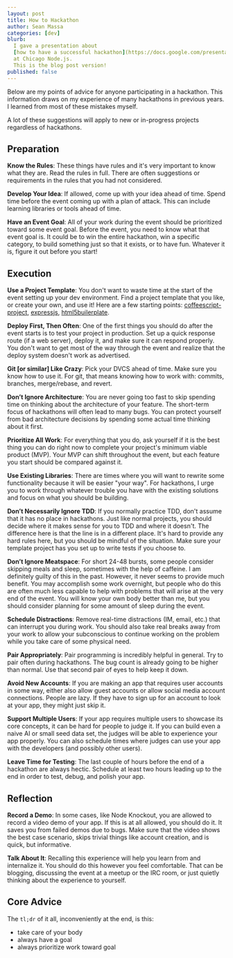 ```yaml
---
layout: post
title: How to Hackathon
author: Sean Massa
categories: [dev]
blurb:
  I gave a presentation about
  [how to have a successful hackathon](https://docs.google.com/presentation/d/1s5OHHfzlmzhXp7hthjjHD7fREj2xavI3MZ6c9Q9D0aE/edit?usp=sharing)
  at Chicago Node.js.
  This is the blog post version!
published: false
---
```


Below are my points of advice for anyone participating in a hackathon.
This information draws on my experience
of many hackathons in previous years.
I learned from most of these mistakes myself.

A lot of these suggestions will apply to new or in-progress projects
regardless of hackathons.

## Preparation

**Know the Rules**:
These things have rules
and it's very important to know what they are.
Read the rules in full.
There are often suggestions or requirements in the rules
that you had not considered.

**Develop Your Idea**:
If allowed, come up with your idea ahead of time.
Spend time before the event coming up with a plan of attack.
This can include learning libraries or tools ahead of time.

**Have an Event Goal**:
All of your work during the event should be prioritized toward some event goal.
Before the event, you need to know what that event goal is.
It could be to win the entire hackathon,
win a specific category,
to build something just so that it exists,
or to have fun.
Whatever it is, figure it out before you start!


## Execution

**Use a Project Template**:
You don't want to waste time at the start of the event setting up your dev environment.
Find a project template that you like, or create your own, and use it!
Here are a few starting points:
[coffeescript-project](https://github.com/michaelficarra/coffeescript-project),
[expressjs](http://expressjs.com/guide.html#executable),
[html5builerplate](http://html5boilerplate.com).

**Deploy First, Then Often**:
One of the first things you should do after the event starts
is to test your project in production.
Set up a quick response route (if a web server),
deploy it, and make sure it can respond properly.
You don't want to get most of the way through the event
and realize that the deploy system doesn't work as advertised.

**Git [or similar] Like Crazy**:
Pick your DVCS ahead of time.
Make sure you know how to use it.
For git, that means knowing how to work with: commits, branches, merge/rebase, and revert.

**Don’t Ignore Architecture**:
You are never going too fast to skip spending time
on thinking about the architecture of your feature.
The short-term focus of hackathons will often lead to many bugs.
You can protect yourself from bad architecture decisions
by spending some actual time thinking about it first.

**Prioritize All Work**:
For everything that you do,
ask yourself if it is the best thing you can do right now
to complete your project's minimum viable product (MVP).
Your MVP can shift throughout the event,
but each feature you start should be compared against it.

**Use Existing Libraries**:
There are times where you will want to rewrite some functionality
because it will be easier "your way".
For hackathons, I urge you to work through
whatever trouble you have with the existing solutions
and focus on what you should be building.

**Don’t Necessarily Ignore TDD**:
If you normally practice TDD,
don't assume that it has no place in hackathons.
Just like normal projects,
you should decide where it makes sense
for you to TDD and where it doesn't.
The difference here is that the line is in a different place.
It's hard to provide any hard rules here,
but you should be mindful of the situation.
Make sure your template project has you
set up to write tests if you choose to.

**Don’t Ignore Meatspace**:
For short 24-48 bursts,
some people consider skipping meals and sleep,
sometimes with the help of caffeine.
I am definitely guilty of this in the past.
However, it never seems to provide much benefit.
You may accomplish some work overnight,
but people who do this are often much less capable
to help with problems that will arise at the very end of the event.
You will know your own body better than me,
but you should consider planning for
some amount of sleep during the event.

**Schedule Distractions**:
Remove real-time distractions (IM, email, etc.)
that can interrupt you during work.
You should also take real breaks away from your work
to allow your subconscious to continue working on the problem
while you take care of some physical need.

**Pair Appropriately**:
Pair programming is incredibly helpful in general.
Try to pair often during hackathons.
The bug count is already going to be higher than normal.
Use that second pair of eyes to help keep it down.

**Avoid New Accounts**:
If you are making an app that requires user accounts in some way,
either also allow guest accounts or
allow social media account connections.
People are lazy.
If they have to sign up for an account to look at your app,
they might just skip it.

**Support Multiple Users**:
If your app requires multiple users to showcase its core concepts,
it can be hard for people to judge it.
If you can build even a naive AI or small seed data set,
the judges will be able to experience your app properly.
You can also schedule times where judges can use your app
with the developers (and possibly other users).

**Leave Time for Testing**:
The last couple of hours before the end of a hackathon are always hectic.
Schedule at least two hours leading up to the end
in order to test, debug, and polish your app.


## Reflection

**Record a Demo**:
In some cases, like Node Knockout,
you are allowed to record a video demo of your app.
If this is at all allowed, you should do it.
It saves you from failed demos due to bugs.
Make sure that the video shows the best case scenario,
skips trivial things like account creation,
and is quick, but informative.

**Talk About It**:
Recalling this experience will help you
learn from and internalize it.
You should do this however you feel comfortable.
That can be blogging,
discussing the event at a meetup or the IRC room,
or just quietly thinking about the experience to yourself.

## Core Advice

The `tl;dr` of it all, inconveniently at the end, is this:

* take care of your body
* always have a goal
* always prioritize work toward goal
